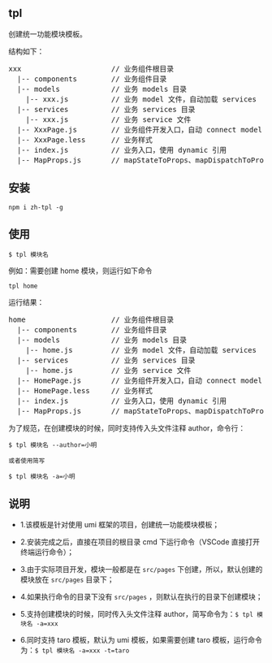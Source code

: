 ## tpl
 创建统一功能模块模板。

 结构如下：
 <pre>
xxx                     // 业务组件根目录
  |-- components        // 业务组件目录
  |-- models            // 业务 models 目录
    |-- xxx.js          // 业务 model 文件，自动加载 services
  |-- services          // 业务 services 目录
    |-- xxx.js          // 业务 service 文件
  |-- XxxPage.js        // 业务组件开发入口，自动 connect model
  |-- XxxPage.less      // 业务样式
  |-- index.js          // 业务入口，使用 dynamic 引用
  |-- MapProps.js       // mapStateToProps、mapDispatchToProps，自动引用 model
</pre>

## 安装
```
npm i zh-tpl -g
```

## 使用
```
$ tpl 模块名
```

例如：需要创建 home 模块，则运行如下命令
```
tpl home

```

运行结果：
<pre>
home                    // 业务组件根目录
  |-- components        // 业务组件目录
  |-- models            // 业务 models 目录
    |-- home.js         // 业务 model 文件，自动加载 services
  |-- services          // 业务 services 目录
    |-- home.js         // 业务 service 文件
  |-- HomePage.js       // 业务组件开发入口，自动 connect model
  |-- HomePage.less     // 业务样式
  |-- index.js          // 业务入口，使用 dynamic 引用
  |-- MapProps.js       // mapStateToProps、mapDispatchToProps，自动引用 model
</pre>

为了规范，在创建模块的时候，同时支持传入头文件注释 author，命令行：
```
$ tpl 模块名 --author=小明

或者使用简写

$ tpl 模块名 -a=小明
```

## 说明

- 1.该模板是针对使用 umi 框架的项目，创建统一功能模块模板；

- 2.安装完成之后，直接在项目的根目录 cmd 下运行命令（VSCode 直接打开终端运行命令）；

- 3.由于实际项目开发，模块一般都是在 `src/pages` 下创建，所以，默认创建的模块放在 `src/pages` 目录下；

- 4.如果执行命令的目录下没有 `src/pages` ，则默认在执行的目录下创建模块；

- 5.支持创建模块的时候，同时传入头文件注释 author，简写命令为：`$ tpl 模块名 -a=xxx`

- 6.同时支持 taro 模板，默认为 umi 模板，如果需要创建 taro 模板，运行命令为：`$ tpl 模块名 -a=xxx -t=taro`
